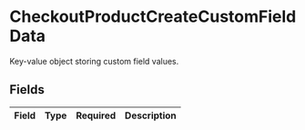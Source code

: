 # CheckoutProductCreateCustomFieldData

Key-value object storing custom field values.


## Fields

| Field       | Type        | Required    | Description |
| ----------- | ----------- | ----------- | ----------- |